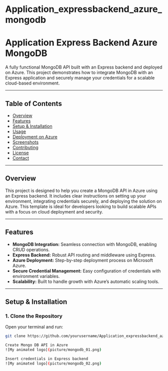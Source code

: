 # Application_expressbackend_azure_mongodb

# Application Express Backend Azure MongoDB

A fully functional MongoDB API built with an Express backend and deployed on Azure. This project demonstrates how to integrate MongoDB with an Express application and securely manage your credentials for a scalable cloud-based environment.

---

## Table of Contents

- [Overview](#overview)
- [Features](#features)
- [Setup & Installation](#setup--installation)
- [Usage](#usage)
- [Deployment on Azure](#deployment-on-azure)
- [Screenshots](#screenshots)
- [Contributing](#contributing)
- [License](#license)
- [Contact](#contact)

---

## Overview

This project is designed to help you create a MongoDB API in Azure using an Express backend. It includes clear instructions on setting up your environment, integrating credentials securely, and deploying the solution on Azure. This template is ideal for developers looking to build scalable APIs with a focus on cloud deployment and security.

---

## Features

- **MongoDB Integration:** Seamless connection with MongoDB, enabling CRUD operations.
- **Express Backend:** Robust API routing and middleware using Express.
- **Azure Deployment:** Step-by-step deployment process on Microsoft Azure.
- **Secure Credential Management:** Easy configuration of credentials with environment variables.
- **Scalability:** Built to handle growth with Azure’s automatic scaling tools.

---

## Setup & Installation

### 1. Clone the Repository

Open your terminal and run:

```bash
git clone https://github.com/yourusername/Application_expressbackend_azure_mongodb.git

Create Mongo DB API in Azure 
![My animated logo](picture/mongodb_01.png)

Insert credentials in Express backend
![My animated logo](picture/mongodb_02.png)
